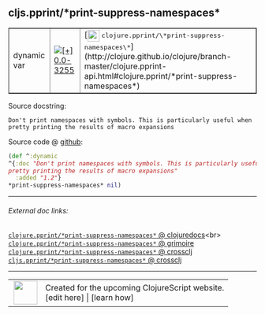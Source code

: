 ## cljs.pprint/\*print-suppress-namespaces\*



 <table border="1">
<tr>
<td>dynamic var</td>
<td><a href="https://github.com/cljsinfo/cljs-api-docs/tree/0.0-3255"><img valign="middle" alt="[+] 0.0-3255" title="Added in 0.0-3255" src="https://img.shields.io/badge/+-0.0--3255-lightgrey.svg"></a> </td>
<td>
[<img height="24px" valign="middle" src="http://i.imgur.com/1GjPKvB.png"> <samp>clojure.pprint/\*print-suppress-namespaces\*</samp>](http://clojure.github.io/clojure/branch-master/clojure.pprint-api.html#clojure.pprint/*print-suppress-namespaces*)
</td>
</tr>
</table>







Source docstring:

```
Don't print namespaces with symbols. This is particularly useful when
pretty printing the results of macro expansions
```


Source code @ [github](https://github.com/clojure/clojurescript/blob/r3255/src/main/cljs/cljs/pprint.cljs#L658-L662):

```clj
(def ^:dynamic
^{:doc "Don't print namespaces with symbols. This is particularly useful when
pretty printing the results of macro expansions"
  :added "1.2"}
*print-suppress-namespaces* nil)
```

<!--
Repo - tag - source tree - lines:

 <pre>
clojurescript @ r3255
└── src
    └── main
        └── cljs
            └── cljs
                └── <ins>[pprint.cljs:658-662](https://github.com/clojure/clojurescript/blob/r3255/src/main/cljs/cljs/pprint.cljs#L658-L662)</ins>
</pre>

-->

---



###### External doc links:

[`clojure.pprint/*print-suppress-namespaces*` @ clojuredocs](http://clojuredocs.org/clojure.pprint/*print-suppress-namespaces*)<br>
[`clojure.pprint/*print-suppress-namespaces*` @ grimoire](http://conj.io/store/v1/org.clojure/clojure/1.7.0-beta3/clj/clojure.pprint/*print-suppress-namespaces*/)<br>
[`clojure.pprint/*print-suppress-namespaces*` @ crossclj](http://crossclj.info/fun/clojure.pprint/*print-suppress-namespaces*.html)<br>
[`cljs.pprint/*print-suppress-namespaces*` @ crossclj](http://crossclj.info/fun/cljs.pprint.cljs/*print-suppress-namespaces*.html)<br>

---

 <table>
<tr><td>
<img valign="middle" align="right" width="48px" src="http://i.imgur.com/Hi20huC.png">
</td><td>
Created for the upcoming ClojureScript website.<br>
[edit here] | [learn how]
</td></tr></table>

[edit here]:https://github.com/cljsinfo/cljs-api-docs/blob/master/cljsdoc/cljs.pprint_STARprint-suppress-namespacesSTAR.cljsdoc
[learn how]:https://github.com/cljsinfo/cljs-api-docs/wiki/cljsdoc-files

<!--

This information was too distracting to show to readers, but I'll leave it
commented here since it is helpful to:

- pretty-print the data used to generate this document
- and show how to retrieve that data



The API data for this symbol:

```clj
{:ns "cljs.pprint",
 :name "*print-suppress-namespaces*",
 :history [["+" "0.0-3255"]],
 :type "dynamic var",
 :full-name-encode "cljs.pprint_STARprint-suppress-namespacesSTAR",
 :source {:code "(def ^:dynamic\n^{:doc \"Don't print namespaces with symbols. This is particularly useful when\npretty printing the results of macro expansions\"\n  :added \"1.2\"}\n*print-suppress-namespaces* nil)",
          :title "Source code",
          :repo "clojurescript",
          :tag "r3255",
          :filename "src/main/cljs/cljs/pprint.cljs",
          :lines [658 662]},
 :full-name "cljs.pprint/*print-suppress-namespaces*",
 :clj-symbol "clojure.pprint/*print-suppress-namespaces*",
 :docstring "Don't print namespaces with symbols. This is particularly useful when\npretty printing the results of macro expansions"}

```

Retrieve the API data for this symbol:

```clj
;; from Clojure REPL
(require '[clojure.edn :as edn])
(-> (slurp "https://raw.githubusercontent.com/cljsinfo/cljs-api-docs/catalog/cljs-api.edn")
    (edn/read-string)
    (get-in [:symbols "cljs.pprint/*print-suppress-namespaces*"]))
```

-->
